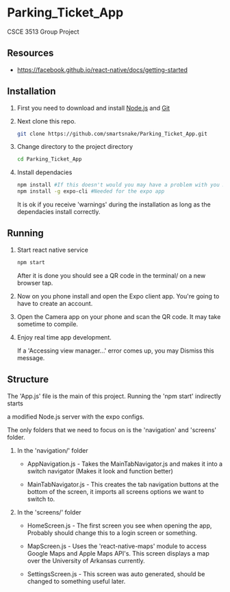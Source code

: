 # Parking_Ticket_App
CSCE 3513 Group Project
## Resources
* https://facebook.github.io/react-native/docs/getting-started

## Installation

1. First you need to download and install [Node.js](https://nodejs.org/en/download/) and [Git](https://git-scm.com/downloads)

2. Next clone this repo. 

    ```bash
    git clone https://github.com/smartsnake/Parking_Ticket_App.git
    ```

3. Change directory to the project directory

    ```bash
    cd Parking_Ticket_App
    ```
4. Install dependacies
    ```bash
    npm install #If this doesn't would you may have a problem with you Node installation
    npm install -g expo-cli #Needed for the expo app
    ```

    It is ok if you receive 'warnings' during the installation as long as the dependacies install correctly.

## Running
1. Start react native service

    ```bash
    npm start
    ```

    After it is done you should see a QR code in the terminal/ on a new browser tap.

2. Now on you phone install and open the Expo client app. 
You're going to have to create an account.

3. Open the Camera app on your phone and scan the QR code.
It may take sometime to compile.

4. Enjoy real time app development.

    If a 'Accessing view manager...' error comes up, you may Dismiss this message.

## Structure

The 'App.js' file is the main of this project. Running the 'npm start' indirectly starts 

a modified Node.js server with the expo configs.


The only folders that we need to focus on is the 'navigation' and 'screens' folder.

1. In the 'navigation/' folder
    * AppNavigation.js - Takes the MainTabNavigator.js and makes it into a switch navigator
    (Makes it look and function better)

    * MainTabNavigator.js - This creates the tab navigation buttons at the bottom of the screen,
    it imports all screens options we want to switch to.

2. In the 'screens/' folder
    * HomeScreen.js - The first screen you see when opening the app, Probably should change this
    to a login screen or something.

    * MapScreen.js - Uses the 'react-native-maps' module to access Google Maps and Apple Maps API's. 
    This screen displays a map over the University of Arkansas currently.

    * SettingsScreen.js - This screen was auto generated, should be changed to something useful later.
